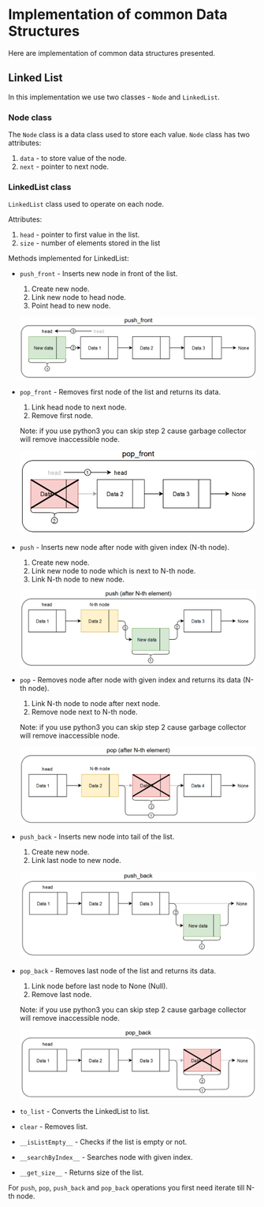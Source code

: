 # Implementation of common Data Structures

Here are implementation of common data structures presented.

## Linked List

In this implementation we use two classes - `Node` and `LinkedList`.

### Node class

The `Node` class is a data class used to store each value. `Node` class has two attributes:

1. `data` - to store value of the node.
2. `next` - pointer to next node.

### LinkedList class

`LinkedList` class used to operate on each node.

Attributes:

1. `head` - pointer to first value in the list.
2. `size` - number of elements stored in the list

Methods implemented for LinkedList:

* `push_front` - Inserts new node in front of the list.
    1. Create new node.
    2. Link new node to head node.
    3. Point head to new node.

  ![push_front](https://github.com/Tpoc311/Algorithms-Data-Structures/blob/linked_list/Python/images/LinkedList/push_front.png "Push front illustration")

* `pop_front` - Removes first node of the list and returns its data.

    1. Link head node to next node.
    2. Remove first node.

  Note: if you use python3 you can skip step 2 cause garbage collector will remove inaccessible node.

  ![pop_front](https://github.com/Tpoc311/Algorithms-Data-Structures/blob/linked_list/Python/images/LinkedList/pop_front.png "Pop front illustration")

* `push` - Inserts new node after node with given index (N-th node).
    1. Create new node.
    2. Link new node to node which is next to N-th node.
    3. Link N-th node to new node.

  ![push](https://github.com/Tpoc311/Algorithms-Data-Structures/blob/linked_list/Python/images/LinkedList/push.png "Push illustration")

* `pop` - Removes node after node with given index and returns its data (N-th node).
    1. Link N-th node to node after next node.
    2. Remove node next to N-th node.

  Note: if you use python3 you can skip step 2 cause garbage collector will remove inaccessible node.

  ![pop](https://github.com/Tpoc311/Algorithms-Data-Structures/blob/linked_list/Python/images/LinkedList/pop.png "Pop illustration")

* `push_back` - Inserts new node into tail of the list.
    1. Create new node.
    2. Link last node to new node.

  ![push_back](https://github.com/Tpoc311/Algorithms-Data-Structures/blob/linked_list/Python/images/LinkedList/push_back.png "Push back illustration")

* `pop_back` - Removes last node of the list and returns its data.
    1. Link node before last node to None (Null).
    2. Remove last node.

  Note: if you use python3 you can skip step 2 cause garbage collector will remove inaccessible node.

  ![pop_back](https://github.com/Tpoc311/Algorithms-Data-Structures/blob/linked_list/Python/images/LinkedList/pop_back.png)

* `to_list` - Converts the LinkedList to list.
* `clear` - Removes list.
* `__isListEmpty__` - Checks if the list is empty or not.
* `__searchByIndex__` - Searches node with given index.
* `__get_size__` - Returns size of the list.

For `push`, `pop`, `push_back` and `pop_back` operations you first need iterate till N-th node.